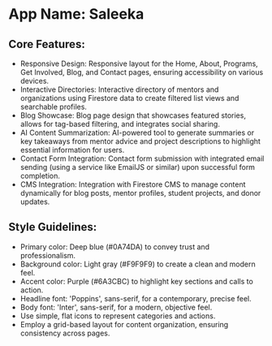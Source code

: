 # **App Name**: Saleeka

## Core Features:

- Responsive Design: Responsive layout for the Home, About, Programs, Get Involved, Blog, and Contact pages, ensuring accessibility on various devices.
- Interactive Directories: Interactive directory of mentors and organizations using Firestore data to create filtered list views and searchable profiles.
- Blog Showcase: Blog page design that showcases featured stories, allows for tag-based filtering, and integrates social sharing.
- AI Content Summarization: AI-powered tool to generate summaries or key takeaways from mentor advice and project descriptions to highlight essential information for users.
- Contact Form Integration: Contact form submission with integrated email sending (using a service like EmailJS or similar) upon successful form completion.
- CMS Integration: Integration with Firestore CMS to manage content dynamically for blog posts, mentor profiles, student projects, and donor updates.

## Style Guidelines:

- Primary color: Deep blue (#0A74DA) to convey trust and professionalism.
- Background color: Light gray (#F9F9F9) to create a clean and modern feel.
- Accent color: Purple (#6A3CBC) to highlight key sections and calls to action.
- Headline font: 'Poppins', sans-serif, for a contemporary, precise feel.
- Body font: 'Inter', sans-serif, for a modern, objective feel.
- Use simple, flat icons to represent categories and actions.
- Employ a grid-based layout for content organization, ensuring consistency across pages.
